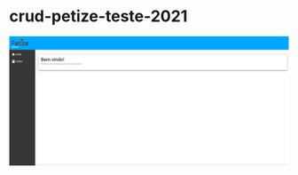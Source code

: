 # crud-petize-teste-2021


 ![](https://github.com/evandroid95/crud-petize-teste-2021/blob/master/imagem%20projeto.png)
